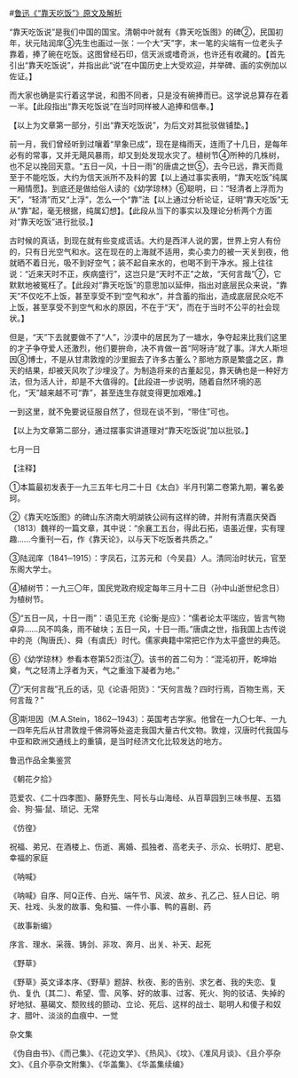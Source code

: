 #[鲁迅《“靠天吃饭”》原文及解析](https://www.vrrw.net/wx/8623.html)

“靠天吃饭说”是我们中国的国宝。清朝中叶就有《靠天吃饭图》的碑②，民国初年，状元陆润庠③先生也画过一张：一个大“天”字，末一笔的尖端有一位老头子靠着，捧了碗在吃饭。这图曾经石印，信天派或嗜奇派，也许还有收藏的。【首先引出“靠天吃饭说”，并指出此“说”在中国历史上大受欢迎，并举碑、画的实例加以佐证。】

而大家也确是实行着这学说，和图不同者，只是没有碗捧而已。这学说总算存在着一半。【此段指出“靠天吃饭说”在当时同样被人追捧和信奉。】



【以上为文章第一部分，引出“靠天吃饭说”，为后文对其批驳做铺垫。】

前一月，我们曾经听到过嚷着“旱象已成”，现在是梅雨天，连雨了十几日，是每年必有的常事，又并无飓风暴雨，却又到处发现水灾了。植树节④所种的几株树，也不足以挽回天意。“五日一风，十日一雨”的唐虞之世⑤，去今已远，靠天而竟至于不能吃饭，大约为信天派所不及料的罢【以上通过事实表明，“靠天吃饭”纯属一厢情愿】。到底还是做给俗人读的《幼学琼林》⑥聪明，曰：“轻清者上浮而为天”，“轻清”而又“上浮”，怎么一个“靠”法【以上通过分析论证，证明“靠天吃饭”无从“靠”起，毫无根据，纯属幻想】。【此段从当下的事实以及理论分析两个方面对“靠天吃饭”进行批驳。】

古时候的真话，到现在就有些变成谎话。大约是西洋人说的罢，世界上穷人有份的，只有日光空气和水。这在现在的上海就不适用，卖心卖力的被一天关到夜，他就晒不着日光，吸不到好空气；装不起自来水的，也喝不到干净水。报上往往说：“近来天时不正，疾病盛行”，这岂只是“天时不正”之故，“天何言哉”⑦，它默默地被冤枉了。【此段对“靠天吃饭”的意思加以延伸，指出对底层民众来说，“靠天”不仅吃不上饭，甚至享受不到“空气和水”，并含蓄的指出，造成底层民众吃不上饭，甚至享受不到空气和水的原因，不在于“天”，而在于当时不公平的社会现状。】

但是，“天”下去就要做不了“人”，沙漠中的居民为了一塘水，争夺起来比我们这里的才子争夺爱人还激烈，他们要拚命，决不肯做一首“阿呀诗”就了事。洋大人斯坦因⑧博士，不是从甘肃敦煌的沙里掘去了许多古董么？那地方原是繁盛之区，靠天的结果，却被天风吹了沙埋没了。为制造将来的古董起见，靠天确也是一种好方法，但为活人计，却是不大值得的。【此段进一步说明，随着自然环境的恶化，“天”越来越不可“靠”，甚至连生存就变得更加艰难。】

一到这里，就不免要说征服自然了，但现在谈不到，“带住”可也。

【以上为文章第二部分，通过摆事实讲道理对“靠天吃饭说”加以批驳。】

七月一日





【注释】

①本篇最初发表于一九三五年七月二十日《太白》半月刊第二卷第九期，署名姜珂。

②《靠天吃饭图》的碑山东济南大明湖铁公祠有这样的碑，并附有清嘉庆癸酉（1813）魏祥的一篇文章，其中说：“余襄工五台，得此石拓，语虽近俚，实有理趣……今重刊一石，作《靠天论》，以与天下吃饭者共质之。”

③陆润庠（1841─1915）：字凤石，江苏元和（今吴县）人。清同治时状元，官至东阁大学士。

④植树节：一九三〇年，国民党政府规定每年三月十二日（孙中山逝世纪念日）为植树节。

⑤“五日一风，十日一雨”：语见王充《论衡·是应》：“儒者论太平瑞应，皆言气物卓异……风不鸣条，雨不破块；五日一风，十日一雨。”唐虞之世，指我国上古传说中的尧（陶唐氏）、舜（有虞氏）时代。儒家典籍中常把它作为太平盛世的典范。

⑥《幼学琼林》参看本卷第52页注⑦。该书的首二句为：“混沌初开，乾坤始奠，气之轻清上浮者为天，气之重浊下凝者为地。”

⑦“天何言哉”孔丘的话，见《论语·阳货》：“天何言哉？四时行焉，百物生焉，天何言哉？”

⑧斯坦因（M.A.Stein，1862─1943）：英国考古学家。他曾在一九〇七年、一九一四年先后从甘肃敦煌千佛洞等处盗走我国大量古代文物。敦煌，汉唐时代我国与中亚和欧洲交通线上的重镇，是当时经济文化比较发达的地方。

鲁迅作品全集鉴赏

《朝花夕拾》

范爱农、《二十四孝图》、藤野先生、阿长与山海经、从百草园到三味书屋、五猖会、狗·猫·鼠、琐记、无常

《仿徨》

祝福、弟兄、在酒楼上、伤逝、离婚、孤独者、高老夫子、示众、长明灯、肥皂、幸福的家庭

《呐喊》

《呐喊》自序、阿Q正传、白光、端午节、风波、故乡、孔乙己、狂人日记、明天、社戏、头发的故事、兔和猫、一件小事、鸭的喜剧、药

《故事新编》

序言、理水、采薇、铸剑、非攻、奔月、出关、补天、起死

《野草》

《野草》英文译本序、《野草》题辞、秋夜、影的告别、求乞者、我的失恋、复仇、复仇〔其二〕、希望、雪、风筝、好的故事、过客、死火、狗的驳诘、失掉的好地狱、墓碣文、颓败线的颤动、立论、死后、这样的战士、聪明人和傻子和奴才、腊叶、淡淡的血痕中、一觉

杂文集

《伪自由书》、《而己集》、《花边文学》、《热风》、《坟》、《准风月谈》、《且介亭杂文》、《且介亭杂文附集》、《华盖集》、《华盖集续编》

